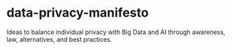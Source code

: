 # data-privacy-manifesto
Ideas to balance individual privacy with Big Data and AI through awareness, law, alternatives, and best practices.
